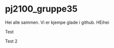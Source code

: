 pj2100_gruppe35
===============
 
Hei alle sammen. Vi er kjempe glade i github. 
HEihei

Test

Test 2